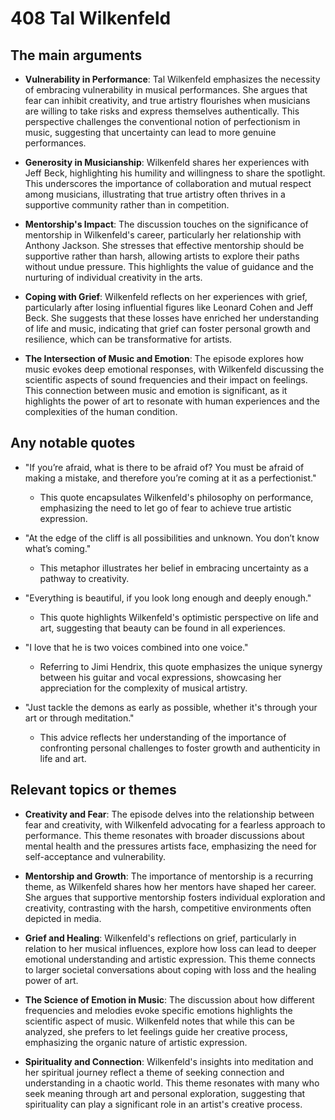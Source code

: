 # 408 Tal Wilkenfeld

## The main arguments

- **Vulnerability in Performance**: Tal Wilkenfeld emphasizes the necessity of embracing vulnerability in musical performances. She argues that fear can inhibit creativity, and true artistry flourishes when musicians are willing to take risks and express themselves authentically. This perspective challenges the conventional notion of perfectionism in music, suggesting that uncertainty can lead to more genuine performances.

- **Generosity in Musicianship**: Wilkenfeld shares her experiences with Jeff Beck, highlighting his humility and willingness to share the spotlight. This underscores the importance of collaboration and mutual respect among musicians, illustrating that true artistry often thrives in a supportive community rather than in competition.

- **Mentorship's Impact**: The discussion touches on the significance of mentorship in Wilkenfeld's career, particularly her relationship with Anthony Jackson. She stresses that effective mentorship should be supportive rather than harsh, allowing artists to explore their paths without undue pressure. This highlights the value of guidance and the nurturing of individual creativity in the arts.

- **Coping with Grief**: Wilkenfeld reflects on her experiences with grief, particularly after losing influential figures like Leonard Cohen and Jeff Beck. She suggests that these losses have enriched her understanding of life and music, indicating that grief can foster personal growth and resilience, which can be transformative for artists.

- **The Intersection of Music and Emotion**: The episode explores how music evokes deep emotional responses, with Wilkenfeld discussing the scientific aspects of sound frequencies and their impact on feelings. This connection between music and emotion is significant, as it highlights the power of art to resonate with human experiences and the complexities of the human condition.

## Any notable quotes

- "If you’re afraid, what is there to be afraid of? You must be afraid of making a mistake, and therefore you’re coming at it as a perfectionist."
  - This quote encapsulates Wilkenfeld's philosophy on performance, emphasizing the need to let go of fear to achieve true artistic expression.

- "At the edge of the cliff is all possibilities and unknown. You don’t know what’s coming."
  - This metaphor illustrates her belief in embracing uncertainty as a pathway to creativity.

- "Everything is beautiful, if you look long enough and deeply enough."
  - This quote highlights Wilkenfeld's optimistic perspective on life and art, suggesting that beauty can be found in all experiences.

- "I love that he is two voices combined into one voice."
  - Referring to Jimi Hendrix, this quote emphasizes the unique synergy between his guitar and vocal expressions, showcasing her appreciation for the complexity of musical artistry.

- "Just tackle the demons as early as possible, whether it's through your art or through meditation."
  - This advice reflects her understanding of the importance of confronting personal challenges to foster growth and authenticity in life and art.

## Relevant topics or themes

- **Creativity and Fear**: The episode delves into the relationship between fear and creativity, with Wilkenfeld advocating for a fearless approach to performance. This theme resonates with broader discussions about mental health and the pressures artists face, emphasizing the need for self-acceptance and vulnerability.

- **Mentorship and Growth**: The importance of mentorship is a recurring theme, as Wilkenfeld shares how her mentors have shaped her career. She argues that supportive mentorship fosters individual exploration and creativity, contrasting with the harsh, competitive environments often depicted in media.

- **Grief and Healing**: Wilkenfeld's reflections on grief, particularly in relation to her musical influences, explore how loss can lead to deeper emotional understanding and artistic expression. This theme connects to larger societal conversations about coping with loss and the healing power of art.

- **The Science of Emotion in Music**: The discussion about how different frequencies and melodies evoke specific emotions highlights the scientific aspect of music. Wilkenfeld notes that while this can be analyzed, she prefers to let feelings guide her creative process, emphasizing the organic nature of artistic expression.

- **Spirituality and Connection**: Wilkenfeld's insights into meditation and her spiritual journey reflect a theme of seeking connection and understanding in a chaotic world. This theme resonates with many who seek meaning through art and personal exploration, suggesting that spirituality can play a significant role in an artist's creative process.

